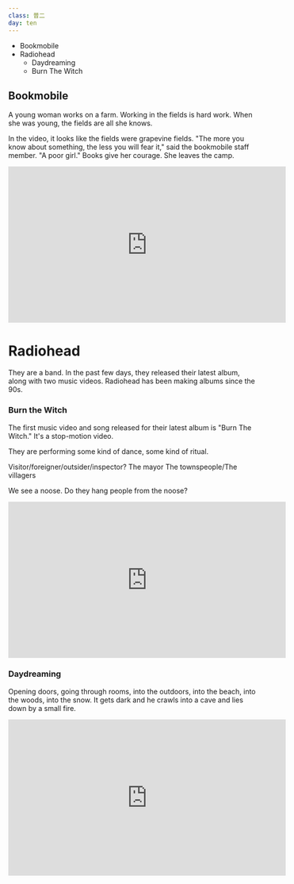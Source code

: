 ```yaml
---
class: 普二
day: ten
---
```


- Bookmobile
- Radiohead
	- Daydreaming
	- Burn The Witch


## Bookmobile

A young woman works on a farm.
Working in the fields is hard work.
When she was young, the fields are all she knows.

In the video, it looks like the fields were grapevine fields.
"The more you know about something, the less you will fear it," said the bookmobile staff member.
"A poor girl."
Books give her courage.
She leaves the camp.

<iframe src="https://www.facebook.com/plugins/video.php?href=https%3A%2F%2Fwww.facebook.com%2FUpworthyVideo%2Fvideos%2Fvb.763022583802291%2F823311621106720%2F%3Ftype%3D3&show_text=0&width=560" width="560" height="315" style="border:none;overflow:hidden" scrolling="no" frameborder="0" allowTransparency="true" allowFullScreen="true"></iframe>

# Radiohead
They are a band.
In the past few days, they released their latest album, along with two music videos.
Radiohead has been making albums since the 90s.

### Burn the Witch

The first music video and song released for their latest album is "Burn The Witch."
It's a stop-motion video.

They are performing some kind of dance, some kind of ritual.

Visitor/foreigner/outsider/inspector?
The mayor
The townspeople/The villagers

We see a noose.
Do they hang people from the noose?

<iframe width="560" height="315" src="https://www.youtube.com/embed/yI2oS2hoL0k" frameborder="0" allowfullscreen></iframe>


### Daydreaming

Opening doors, going through rooms, into the outdoors, into the beach, into the woods, into the snow.
It gets dark and he crawls into a cave and lies down by a small fire.

<iframe width="560" height="315" src="https://www.youtube.com/embed/TTAU7lLDZYU" frameborder="0" allowfullscreen></iframe>
